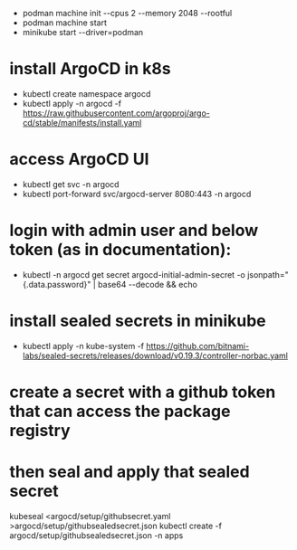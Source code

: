 - podman machine init --cpus 2 --memory 2048 --rootful
- podman machine start
- minikube start --driver=podman

# install ArgoCD in k8s
- kubectl create namespace argocd
- kubectl apply -n argocd -f https://raw.githubusercontent.com/argoproj/argo-cd/stable/manifests/install.yaml

# access ArgoCD UI
- kubectl get svc -n argocd
- kubectl port-forward svc/argocd-server 8080:443 -n argocd

# login with admin user and below token (as in documentation):
- kubectl -n argocd get secret argocd-initial-admin-secret -o jsonpath="{.data.password}" | base64 --decode && echo

# install sealed secrets in minikube
- kubectl apply -n kube-system -f https://github.com/bitnami-labs/sealed-secrets/releases/download/v0.19.3/controller-norbac.yaml

# create a secret with a github token that can access the package registry
# then seal and apply that sealed secret
kubeseal <argocd/setup/githubsecret.yaml >argocd/setup/githubsealedsecret.json
kubectl create -f argocd/setup/githubsealedsecret.json -n apps

